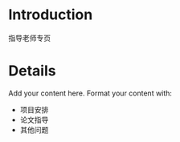 # Introduction #

指导老师专页


# Details #

Add your content here.  Format your content with:
  * 项目安排
  * 论文指导
  * 其他问题